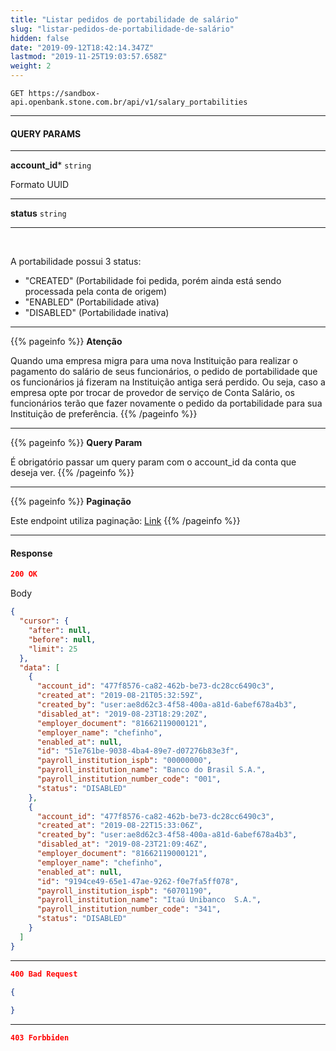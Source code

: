 ```yaml
---
title: "Listar pedidos de portabilidade de salário"
slug: "listar-pedidos-de-portabilidade-de-salário"
hidden: false
date: "2019-09-12T18:42:14.347Z"
lastmod: "2019-11-25T19:03:57.658Z"
weight: 2
---
```



``` 
GET https://sandbox-api.openbank.stone.com.br/api/v1/salary_portabilities
```
---

#### **QUERY PARAMS**

---

**account_id***  `string` 

Formato UUID


---

**status**  `string` 


---

<br>

A portabilidade possui 3 status:
- "CREATED" (Portabilidade foi pedida, porém ainda está sendo processada pela conta de origem)
- "ENABLED" (Portabilidade ativa)
- "DISABLED" (Portabilidade inativa)


---

{{% pageinfo %}}
**Atenção**

Quando uma empresa migra para uma nova Instituição para realizar o pagamento do salário de seus funcionários, o pedido de portabilidade que os funcionários já fizeram na Instituição antiga será perdido. 
Ou seja, caso a empresa opte por trocar de provedor de serviço de Conta Salário, os funcionários terão que fazer novamente o pedido da portabilidade para sua Instituição de preferência.
{{% /pageinfo %}}

---


{{% pageinfo %}}
**Query Param**

É obrigatório passar um query param com o account_id da conta que deseja ver.
{{% /pageinfo %}}

---

{{% pageinfo %}}
**Paginação**

Este endpoint utiliza paginação: [Link](https://docs.openbank.stone.com.br/reference#paginação)
{{% /pageinfo %}}

---


#### **Response**

```json
200 OK 
```
Body
```json
{
  "cursor": {
    "after": null,
    "before": null,
    "limit": 25
  },
  "data": [
    {
      "account_id": "477f8576-ca82-462b-be73-dc28cc6490c3",
      "created_at": "2019-08-21T05:32:59Z",
      "created_by": "user:ae8d62c3-4f58-400a-a81d-6abef678a4b3",
      "disabled_at": "2019-08-23T18:29:20Z",
      "employer_document": "81662119000121",
      "employer_name": "chefinho",
      "enabled_at": null,
      "id": "51e761be-9038-4ba4-89e7-d07276b83e3f",
      "payroll_institution_ispb": "00000000",
      "payroll_institution_name": "Banco do Brasil S.A.",
      "payroll_institution_number_code": "001",
      "status": "DISABLED"
    },
    {
      "account_id": "477f8576-ca82-462b-be73-dc28cc6490c3",
      "created_at": "2019-08-22T15:33:06Z",
      "created_by": "user:ae8d62c3-4f58-400a-a81d-6abef678a4b3",
      "disabled_at": "2019-08-23T21:09:46Z",
      "employer_document": "81662119000121",
      "employer_name": "chefinho",
      "enabled_at": null,
      "id": "9194ce49-65e1-47ae-9262-f0e7fa5ff078",
      "payroll_institution_ispb": "60701190",
      "payroll_institution_name": "Itaú Unibanco  S.A.",
      "payroll_institution_number_code": "341",
      "status": "DISABLED"
    }
  ]
}
```

---

```json
400 Bad Request 
```

```json
{
  
}
```

---

```json
403 Forbbiden 
```

```
